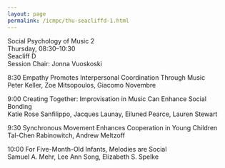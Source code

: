 ```yaml
---
layout: page
permalink: /icmpc/thu-seacliffd-1.html
---
```

Social Psychology of Music 2  
Thursday, 08:30–10:30  
Seacliff D  
Session Chair: Jonna Vuoskoski

8:30 Empathy Promotes Interpersonal Coordination Through Music  
Peter Keller, Zoe Mitsopoulos, Giacomo Novembre

9:00 Creating Together: Improvisation in Music Can Enhance Social Bonding  
Katie Rose Sanfilippo, Jacques Launay, Eiluned Pearce, Lauren Stewart

9:30 Synchronous Movement Enhances Cooperation in Young Children  
Tal-Chen Rabinowitch, Andrew Meltzoff

10:00 For Five-Month-Old Infants, Melodies are Social  
Samuel A. Mehr, Lee Ann Song, Elizabeth S. Spelke
